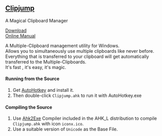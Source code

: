 ## [Clipjump](http://avi.uco.im/projects/clipjump)
A Magical Clipboard Manager  
  
[Download](http://goo.gl/tUi4K)  
[Online Manual](http://avi-win-tips.blogspot.com/2013/04/clipjump-online-guide.html)
  
A Multiple-Clipboard management utility for Windows.  
Allows you to simultaneously use multiple clipboards like never before.  
Everything that is transferred to your clipboard will get automatically transferred to the Multiple-Clipboards.  
It's fast , it's easy, it's magic.  
  

#### Running from the Source
1. Get [AutoHotkey](http://www.autohotkey.com) and install it.
2. Then double-click `Clipjump.ahk` to run it with AutoHotkey.exe
  
#### Compiling the Source
1. Use [Ahk2Exe](https://github.com/fincs/Ahk2Exe) Compiler included in the AHK_L distribution to compile `Clipjump.ahk` with icon `iconx.ico`.
2. Use a suitable version of `Unicode` as the Base File.
  
